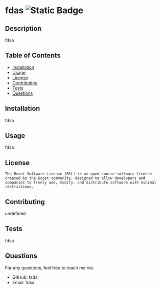 
  # fdas ![Static Badge](https://img.shields.io/badge/License-Boost_Software_License-green) 

  ## Description
  fdsa

  ## Table of Contents
  - [Installation](#installation)
  - [Usage](#usage)
  - [License](#license)
  - [Contributing](#contributors)
  - [Tests](#tests)
  - [Questions](#questions)

  ## Installation
  fdsa

  ## Usage
  fdsa


  ## License 
    The Boost Software License (BSL) is an open-source software license created by the Boost community, designed to allow developers and companies to freely use, modify, and distribute software with minimal restrictions.

  ## Contributing
  undefined

  ## Tests
  fdsa

  ## Questions
  For any questions, feel free to reach me via:
  - GitHub: fsda
  - Email: fdsa

